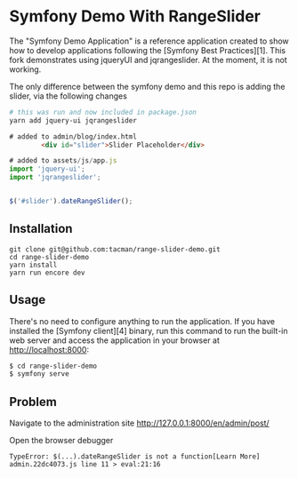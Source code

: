 Symfony Demo With RangeSlider
=============================

The "Symfony Demo Application" is a reference application created to show how
to develop applications following the [Symfony Best Practices][1].  This fork demonstrates using jqueryUI
and jqrangeslider.  At the moment, it is not working.

The only difference between the symfony demo and this repo is adding the slider, via the following changes

```bash
# this was run and now included in package.json
yarn add jquery-ui jqrangeslider

```

```html
# added to admin/blog/index.html
        <div id="slider">Slider Placeholder</div>
```

```javascript
# added to assets/js/app.js
import 'jquery-ui';
import 'jqrangeslider';


$('#slider').dateRangeSlider();
```

Installation
------------

    git clone git@github.com:tacman/range-slider-demo.git
    cd range-slider-demo
    yarn install
    yarn run encore dev
    

Usage
-----

There's no need to configure anything to run the application. If you have
installed the [Symfony client][4] binary, run this command to run the built-in
web server and access the application in your browser at <http://localhost:8000>:

```bash
$ cd range-slider-demo
$ symfony serve
```

Problem
-------

Navigate to the administration site http://127.0.0.1:8000/en/admin/post/

Open the browser debugger

```
TypeError: $(...).dateRangeSlider is not a function[Learn More] admin.22dc4073.js line 11 > eval:21:16
```

